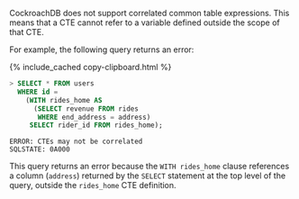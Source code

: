 CockroachDB does not support correlated common table expressions. This means that a CTE cannot refer to a variable defined outside the scope of that CTE.

For example, the following query returns an error:

{% include_cached copy-clipboard.html %}
~~~ sql
> SELECT * FROM users
  WHERE id =
    (WITH rides_home AS
      (SELECT revenue FROM rides
       WHERE end_address = address)
     SELECT rider_id FROM rides_home);
~~~

~~~
ERROR: CTEs may not be correlated
SQLSTATE: 0A000
~~~

This query returns an error because the `WITH rides_home` clause references a column (`address`) returned by the `SELECT` statement at the top level of the query, outside the `rides_home` CTE definition.